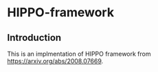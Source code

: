 # HIPPO-framework

## Introduction
This is an implmentation of HIPPO framework from https://arxiv.org/abs/2008.07669.


